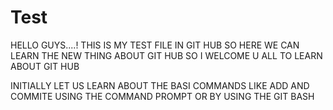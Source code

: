 # Test
HELLO GUYS....! THIS IS MY TEST FILE IN GIT HUB SO HERE WE CAN LEARN THE NEW THING ABOUT GIT HUB SO I WELCOME U ALL TO LEARN ABOUT GIT HUB

INITIALLY LET US LEARN ABOUT THE BASI COMMANDS LIKE ADD AND COMMITE USING THE COMMAND PROMPT OR BY USING THE GIT BASH
